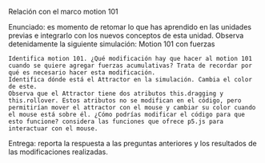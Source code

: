 Relación con el marco motion 101

Enunciado: es momento de retomar lo que has aprendido en las unidades previas e integrarlo con los nuevos conceptos de esta unidad. Observa detenidamente la siguiente simulación: Motion 101 con fuerzas

    Identifica motion 101. ¿Qué modificación hay que hacer al motion 101 cuando se quiere agregar fuerzas acumulativas? Trata de recordar por qué es necesario hacer esta modificación.
    Identifica dónde está el Attractor en la simulación. Cambia el color de este.
    Observa que el Attractor tiene dos atributos this.dragging y this.rollover. Estos atributos no se modifican en el código, pero permitirían mover el attractor con el mouse y cambiar su color cuando el mouse está sobre él. ¿Cómo podrías modificar el código para que esto funcione? considera las funciones que ofrece p5.js para interactuar con el mouse.

Entrega: reporta la respuesta a las preguntas anteriores y los resultados de las modificaciones realizadas.
